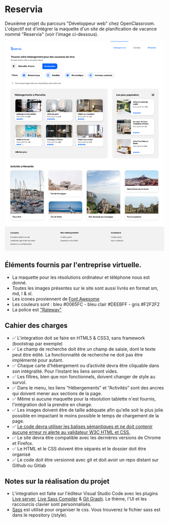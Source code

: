 # Reservia
Deuxième projet du parcours "Développeur web" chez OpenClassroom.
L'objectif est d'intégrer la maquette d'un site de planification de vacance nommé "Reservia" (voir l'image ci-dessous).

![maquette web reservia](./img/mockup/desktop.png)

## Éléments fournis par l'entreprise virtuelle.
- La maquette pour les résolutions ordinateur et téléphone nous est donné.
- Toutes les images présentes sur le site sont aussi livrés en format sm, md, l & xl.
- Les icones proviennent de [Font Awesome](https://fontawesome.com/)
- Les couleurs sont : bleu #0065FC - bleu clair #DEEBFF - gris #F2F2F2
- La police est ["Raleway"](https://fonts.google.com/specimen/Raleway)

## Cahier des charges
- ✅ L'integration doit se faire en HTML5 & CSS3, sans framework (bootstrap par exemple)
- ✅ Le champ de recherche doit être un champ de saisie, dont le texte peut être édité. La fonctionnalité de recherche ne doit pas être implémenté pour autant.
- ✅ Chaque carte d’hébergement ou d’activité devra être cliquable dans son intégralité. Pour l’instant les liens seront vides.
- ✅ Les filtres, bien que non fonctionnels, doivent changer de style au survol.
- ✅ Dans le menu, les liens “Hébergements” et “Activités” sont des ancres qui doivent mener aux sections de la page.
- ✅ Même si aucune maquette pour la résolution tablette n'est fournis, l'intégration doit la prendre en charge.
- ✅ Les images doivent être de taille adéquate afin qu'elle soit le plus jolie possible en impactant le moins possible le temps de chargement de la page.
- ✅ [Le code devra utiliser les balises sémantiques et ne doit contenir aucune erreur ni alerte au validateur W3C HTML et CSS.](https://validator.w3.org/nu/?doc=https%3A%2F%2Fmathisbarre.github.io%2FReservia%2F)
- ✅ Le site devra être compatible avec les dernières versions de Chrome et Firefox.
- ✅ Le HTML et le CSS doivent être séparés et le dossier doit être organisé
- ✅ Le code doit être versionné avec git et doit avoir un repo distant sur Github ou Gitlab

## Notes sur la réalisation du projet
- L'integration est faite sur l'éditeur Visual Studio Code avec les plugins [Live server](https://marketplace.visualstudio.com/items?itemName=ritwickdey.LiveServer), [Live Sass Compiler](https://marketplace.visualstudio.com/items?itemName=ritwickdey.live-sass) & [Git Graph](https://marketplace.visualstudio.com/items?itemName=mhutchie.git-graph). Le thème, l'UI et les raccourcis clavier sont personnalisés.
- [Sass](https://sass-lang.com/) est utilisé pour organiser le css. Vous trouverez le fichier sass est dans le repository (/style).